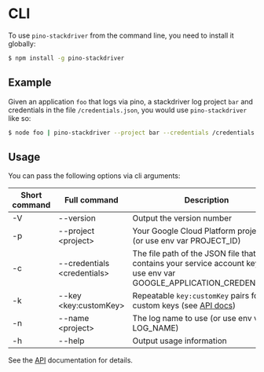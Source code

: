 # CLI

To use `pino-stackdriver` from the command line, you need to install it globally:

```bash
$ npm install -g pino-stackdriver
```

## Example

Given an application `foo` that logs via pino, a stackdriver log project `bar` and credentials in the file `/credentials.json`, you would use `pino-stackdriver` like so:

```bash
$ node foo | pino-stackdriver --project bar --credentials /credentials.json
```

## Usage

You can pass the following options via cli arguments:

| Short command | Full command | Description |
| ------------- | ------------ |-------------|
| -V | --version | Output the version number |
| -p | --project &lt;project&gt; | Your Google Cloud Platform project ID (or use env var PROJECT_ID) |
| -c | --credentials &lt;credentials&gt; | The file path of the JSON file that contains your service account key (or use env var GOOGLE_APPLICATION_CREDENTIALS) |
| -k | --key &lt;key:customKey&gt; | Repeatable `key:customKey` pairs for custom keys (see [API docs](./CLI.md#keys))
| -n | --name &lt;project&gt; | The log name to use (or use env var LOG_NAME) |
| -h | --help | Output usage information |

See the [API](./API.md) documentation for details.
